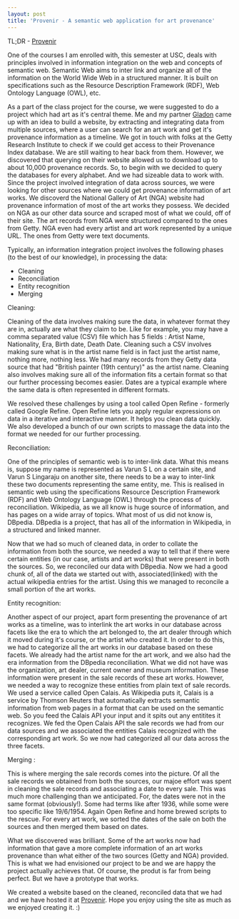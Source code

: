 ```yaml
---
layout: post
title: 'Provenir - A semantic web application for art provenance'
---
```


TL;DR - [Provenir](http://provenir.herokuapp.com)

One of the courses I am enrolled with, this semester at USC, deals with principles involved in information integration on the web and concepts of semantic web. Semantic Web aims to inter link and organize all of the information on the World Wide Web in a structured manner. It is built on specifications such as the Resource Description Framework (RDF), Web Ontology Language (OWL), etc.

As a part of the class project for the course, we were suggested to do a project which had art as it's central theme. Me and my partner [Gladon](http://linkedin.com/in/gladon) came up with an idea to build a website, by extracting and integrating data from multiple sources, where a user can search for an art work and get it's provenance information as a timeline. We got in touch with folks at the Getty Research Institute to check if we could get access to their Provenance Index database. We are still waiting to hear back from them. However, we discovered that querying on their website allowed us to download up to about 10,000 provenance records. So, to begin with we decided to query the databases for every alphabet. And we had sizeable data to work with. Since the project involved integration of data across sources, we were looking for other sources where we could get provenance information of art works. We discoverd the National Gallery of Art (NGA) website had provenance information of most of the art works they possess. We decided on NGA as our other data source and scraped most of what we could, off of their site. The art records from NGA were structured compared to the ones from Getty. NGA even had every artist and art work represented by a unique URL. The ones from Getty were text documents.

Typically, an information integration project involves the following phases (to the best of our knowledge), in processing the data:

* Cleaning
* Reconciliation
* Entity recognition
* Merging

Cleaning:

Cleaning of the data involves making sure the data, in whatever format they are in, actually are what they claim to be. Like for example, you may have a comma separated value (CSV) file which has 5 fields : Artist Name, Nationality, Era, Birth date, Death Date. Cleaning such a CSV involves making sure what is in the artist name field is in fact just the artist name, nothing more, nothing less. We had many records from they Getty data source that had "British painter (19th century)" as the artist name. Cleaning also involves making sure all of the information fits a certain format so that our further processing becomes easier. Dates are a typical example where the same data is often represented in different formats.

We resolved these challenges by using a tool called Open Refine - formerly called Google Refine. Open Refine lets you apply regular expressions on data in a iterative and interactive manner. It helps you clean data quickly. We also developed a bunch of our own scripts to massage the data into the format we needed for our further processing.

Reconciliation:

One of the principles of semantic web is to inter-link data. What this means is, suppose my name is represented as Varun S L on a certain site, and Varun S Lingaraju on another site, there needs to be a way to inter-link these two documents representing the same entity, me. This is realised in semantic web using the specifications Resource Description Framework (RDF) and Web Ontology Language (OWL) through the process of reconciliation. Wikipedia, as we all know is huge source of information, and has pages on a wide array of topics. What most of us did not know is, DBpedia. DBpedia is a project, that has all of the information in Wikipedia, in a structured and linked manner.

Now that we had so much of cleaned data, in order to collate the information from both the source, we needed a way to tell that if there were certain entities (in our case, artists and art works) that were present in both the sources. So, we reconciled our data with DBpedia. Now we had a good chunk of, all of the data we started out with, associated(linked) with the actual wikipedia entries for the artist. Using this we managed to reconcile a small portion of the art works.

Entity recognition:

Another aspect of our project, apart form presenting the provenance of art works as a timeline, was to interlink the art works in our database across facets like the era to which the art belonged to, the art dealer through which it moved during it's course, or the artist who created it. In order to do this, we had to categorize all the art works in our database based on these facets. We already had the artist name for the art work, and we also had the era information from the DBpedia reconciliation. What we did not have was the organization, art dealer, current owner and museum information. These information were present in the sale records of these art works. However, we needed a way to recognize these entities from plain text of sale records. We used a service called Open Calais. As Wikipedia puts it, Calais is a service by Thomson Reuters that automatically extracts semantic information from web pages in a format that can be used on the semantic web. So you feed the Calais API your input and it spits out any entitites it recognizes. We fed the Open Calais API the sale records we had from our data sources and we associated the entities Calais recognized with the corresponding art work. So we now had categorized all our data across the three facets.

Merging :

This is where merging the sale records comes into the picture. Of all the sale records we obtained from both the sources, our majoe effort was spent in cleaning the sale records and associating a date to every sale. This was much more challenging than we anticipated. For, the dates were not in the same format (obviously!). Some had terms like after 1936, while some were too specific like 19/6/1954. Again Open Refine and home brewed scripts to the rescue. For every art work, we sorted the dates of the sale on both the sources and then merged them based on dates.

What we discovered was brilliant. Some of the art works now had information that gave a more complete information of an art works provenance than what either of the two sources (Getty and NGA) provided. This is what we had envisioned our project to be and we are happy the project actually achieves that. Of course, the produt is far from being perfect. But we have a prototype that works.

We created a website based on the cleaned, reconciled data that we had and we have hosted it at [Provenir](http://provenir.herokuapp.com). Hope you enjoy using the site as much as we enjoyed creating it. :)
